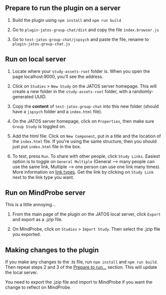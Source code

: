 ## Prepare to run the plugin on a server

1. Build the plugin using `npm install` and `npm run build`

2. Go to `plugin-jatos-group-chat/dist` and copy the file `index.browser.js`

3. Go to `test-jatos-group-chat/jspsych` and paste the file, rename to `plugin-jatos-group-chat.js`

## Run on local server

1. Locate where your `study-assets-root` folder is. When you open the page localhost:9000, you'll see the address.

2. Click on `Studies` > `New Study` on the JATOS server homepage. This will create a new folder in the `study-assets-root` folder, with a randomly-generated UUID.

3. Copy the **content** of `test-jatos-group-chat` into this new folder (should have a `jspsych` folder and a `index.html` file).

4. On the JATOS server homepage, click on `Properties`, then make sure `Group Study` is toggled on.

5. Add the html file: Click on `New Component`, put in a title and the location of the `index.html` file. If you're using the same structure, then you should just put `index.html` file in the box.

6. To test, press `Run`. To share with other people, click `Study Links`. Easiest option is to toggle on `General Multiple` (General --> many people can use the same link, Multiple --> one person can use one link many times). More information on [link types](https://www.jatos.org/Run-your-Study-with-Study-Links.html). Get the link by clicking on `Study Link` next to the link type you want.  

## Run on MindProbe server

This is a little annoying...

1. From the main page of the plugin on the JATOS local server, click `Export` and export as a .jzip file.

2. On MindProbe, click on `Studies` > `Import Study`. Then select the .jzip file you exported.

## Making changes to the plugin

If you make any changes to the .ts file, run `npm install` and `npm run build`. Then repeat steps 2 and 3 of the [Prepare to run...](#prepare-to-run-the-plugin-on-a-server) section. This will update the local server. 

You need to export the .jzip file and import to MindProbe if you want the change to reflect on MindProbe.
